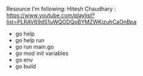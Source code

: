 Resource I'm following: Hitesh Chaudhary : https://www.youtube.com/playlist?list=PLRAV69dS1uWQGDQoBYMZWKjzuhCaOnBpa

- go help
- go help run
- go run main.go
- go mod init variables
- go env
- go build